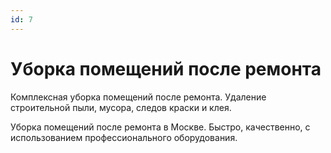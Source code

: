 ```yaml
---
id: 7
---
```


# Уборка помещений после ремонта

Комплексная уборка помещений после ремонта. Удаление строительной пыли, мусора, следов краски и клея.

Уборка помещений после ремонта в Москве. Быстро, качественно, с использованием профессионального оборудования.
